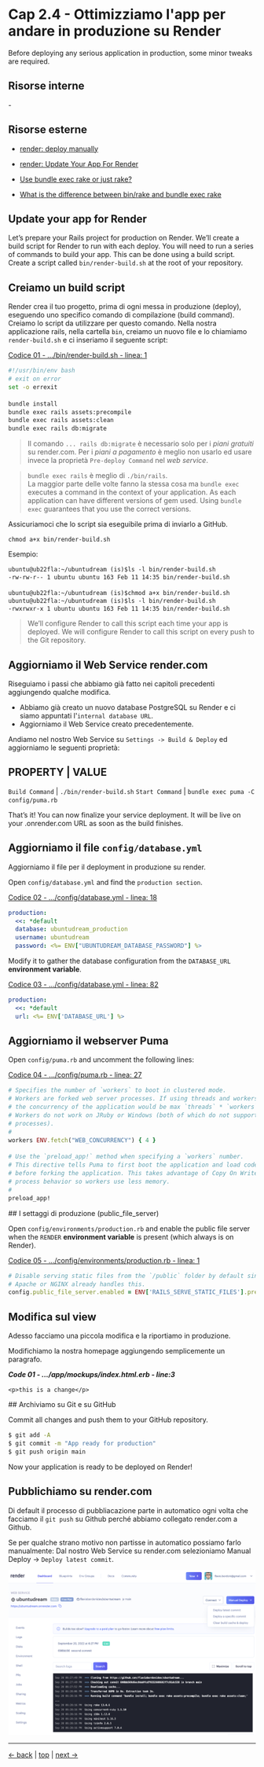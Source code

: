 # <a name="top"></a> Cap 2.4 - Ottimizziamo l'app per andare in produzione su Render

Before deploying any serious application in production, some minor tweaks are required.



## Risorse interne

-[]()



## Risorse esterne

- [render: deploy manually](https://docs.render.com/deploy-rails#deploy-manually)
- [render: Update Your App For Render](https://render.com/docs/deploy-rails#update-your-app-for-render)

- [Use bundle exec rake or just rake?](https://stackoverflow.com/questions/8275885/use-bundle-exec-rake-or-just-rake#answer-8275912)
- [What is the difference between bin/rake and bundle exec rake](https://stackoverflow.com/questions/29192130/what-is-the-difference-between-bin-rake-and-bundle-exec-rake)



## Update your app for Render

Let’s prepare your Rails project for production on Render. We’ll create a build script for Render to run with each deploy.
You will need to run a series of commands to build your app. This can be done using a build script. Create a script called `bin/render-build.sh` at the root of your repository.



## Creiamo un build script

Render crea il tuo progetto, prima di ogni messa in produzione (deploy), eseguendo uno specifico comando di compilazione (build command). 
Creiamo lo script da utilizzare per questo comando.
Nella nostra applicazione rails, nella cartella `bin`, creiamo un nuovo file e lo chiamiamo `render-build.sh` e ci inseriamo il seguente script:

[Codice 01 - .../bin/render-build.sh - linea: 1]()

```sh
#!/usr/bin/env bash
# exit on error
set -o errexit

bundle install
bundle exec rails assets:precompile
bundle exec rails assets:clean
bundle exec rails db:migrate
```

> Il comando `... rails db:migrate` è necessario solo per i *piani gratuiti* su render.com.
> Per i *piani a pagamento* è meglio non usarlo ed usare invece la proprietà `Pre-deploy Command` nel *web service*.

> `bundle exec rails` è meglio di `./bin/rails`.  
> La maggior parte delle volte fanno la stessa cosa ma `bundle exec` executes a command in the context of your application. As each application can have different versions of gem used. Using `bundle exec` guarantees that you use the correct versions.


Assicuriamoci che lo script sia eseguibile prima di inviarlo a GitHub.

```shell
chmod a+x bin/render-build.sh
```

Esempio:

```shell
ubuntu@ub22fla:~/ubuntudream (is)$ls -l bin/render-build.sh
-rw-rw-r-- 1 ubuntu ubuntu 163 Feb 11 14:35 bin/render-build.sh

ubuntu@ub22fla:~/ubuntudream (is)$chmod a+x bin/render-build.sh
ubuntu@ub22fla:~/ubuntudream (is)$ls -l bin/render-build.sh
-rwxrwxr-x 1 ubuntu ubuntu 163 Feb 11 14:35 bin/render-build.sh
```

> We’ll configure Render to call this script each time your app is deployed.
> We will configure Render to call this script on every push to the Git repository.



## Aggiorniamo il Web Service render.com

Riseguiamo i passi che abbiamo già fatto nei capitoli precedenti aggiungendo qualche modifica.

- Abbiamo già creato un nuovo database PostgreSQL su Render 
  e ci siamo appuntati l'`internal database URL`.
- Aggiorniamo il Web Service creato precedentemente.

Andiamo nel nostro Web Service su `Settings -> Build & Deploy` ed aggiorniamo le seguenti proprietà:

PROPERTY        |	VALUE
-----------------------------------------------------
`Build Command` |	`./bin/render-build.sh`
`Start Command` |	`bundle exec puma -C config/puma.rb`

That’s it! You can now finalize your service deployment. It will be live on your .onrender.com URL as soon as the build finishes.





## Aggiorniamo il file `config/database.yml`

Aggiorniamo il file per il deployment in produzione su render.

Open `config/database.yml` and find the `production section`. 

[Codice 02 - .../config/database.yml - linea: 18]()

```yaml
production:
  <<: *default
  database: ubuntudream_production
  username: ubuntudream
  password: <%= ENV["UBUNTUDREAM_DATABASE_PASSWORD"] %>
```


Modify it to gather the database configuration from the `DATABASE_URL` **environment variable**.

[Codice 03 - .../config/database.yml - linea: 82]()

```yaml
production:
  <<: *default
  url: <%= ENV['DATABASE_URL'] %>
```





## Aggiorniamo il webserver Puma

Open `config/puma.rb` and uncomment the following lines:

[Codice 04 - .../config/puma.rb - linea: 27]()

```ruby
# Specifies the number of `workers` to boot in clustered mode.
# Workers are forked web server processes. If using threads and workers together
# the concurrency of the application would be max `threads` * `workers`.
# Workers do not work on JRuby or Windows (both of which do not support
# processes).
#
workers ENV.fetch("WEB_CONCURRENCY") { 4 }

# Use the `preload_app!` method when specifying a `workers` number.
# This directive tells Puma to first boot the application and load code
# before forking the application. This takes advantage of Copy On Write
# process behavior so workers use less memory.
#
preload_app!
```




## I settaggi di produzione (public_file_server)

Open `config/environments/production.rb` and enable the public file server when the `RENDER` **environment variable** is present (which always is on Render).

[Codice 05 - .../config/environments/production.rb - linea: 1]()

```ruby
# Disable serving static files from the `/public` folder by default since
# Apache or NGINX already handles this.
config.public_file_server.enabled = ENV['RAILS_SERVE_STATIC_FILES'].present? || ENV['RENDER'].present?
```







## Modifica sul view

Adesso facciamo una piccola modifica e la riportiamo in produzione.

Modifichiamo la nostra homepage aggiungendo semplicemente un paragrafo.

***Code 01 - .../app/mockups/index.html.erb - line:3***

```html+erb
<p>this is a change</p>
```



## Archiviamo su Git e su GitHub

Commit all changes and push them to your GitHub repository. 

```bash
$ git add -A
$ git commit -m "App ready for production"
$ git push origin main
```

Now your application is ready to be deployed on Render!



## Pubblichiamo su render.com

Di default il processo di pubbliacazione parte in automatico ogni volta che facciamo il `git push` su Github perché abbiamo collegato render.com a Github.

Se per qualche strano motivo non partisse in automatico possiamo farlo manualmente:
Dal nostro Web Service su render.com selezioniamo Manual Deploy -> `Deploy latest commit`.

![fig01](https://github.com/flaviobordonidev/leanpubabrandnewcms/blob/master/ubuntudream/02-production/04_fig01-deploy_latest_commit.png)



---

[<- back](https://github.com/flaviobordonidev/leanpubabrandnewcms/blob/master/ubuntudream/02-production/03_00-render_first_deployment-it.md)
 | [top](#top) |
[next ->](https://github.com/flaviobordonidev/leanpubabrandnewcms/blob/master/ubuntudream/02-production/05_00-production_with_render-it.md)
